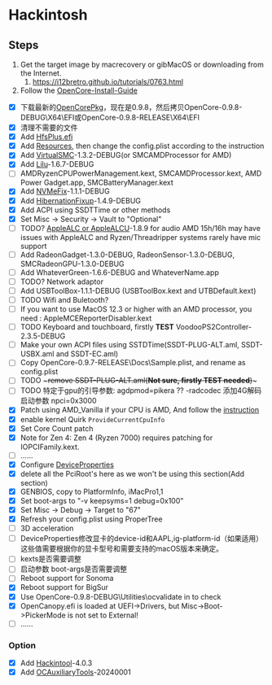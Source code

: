 # Hackintosh

## Steps

1. Get the target image by macrecovery or gibMacOS or downloading from the Internet.
   1. https://i12bretro.github.io/tutorials/0763.html
2. Follow the [OpenCore-Install-Guide](https://dortania.github.io/OpenCore-Install-Guide/)

- [x] 下载最新的[OpenCorePkg](https://github.com/acidanthera/OpenCorePkg)，现在是0.9.8，然后拷贝OpenCore-0.9.8-DEBUG\X64\EFI或OpenCore-0.9.8-RELEASE\X64\EFI
- [x] 清理不需要的文件
- [x] Add [HfsPlus.efi](https://github.com/acidanthera/OcBinaryData/blob/master/Drivers/HfsPlus.efi)
- [x] Add [Resources](https://dortania.github.io/OpenCore-Post-Install/cosmetic/gui.html#setting-up-opencore-s-gui), then change the config.plist according to the instruction
- [x] Add [VirtualSMC](https://github.com/acidanthera/VirtualSMC/releases)-1.3.2-DEBUG(or SMCAMDProcessor for AMD) 
- [x] Add [Lilu](https://github.com/acidanthera/Lilu/releases)-1.6.7-DEBUG
- [ ] AMDRyzenCPUPowerManagement.kext, SMCAMDProcessor.kext, AMD Power Gadget.app, SMCBatteryManager.kext
- [x] Add [NVMeFix](https://github.com/acidanthera/NVMeFix/releases)-1.1.1-DEBUG
- [x] Add [HibernationFixup](https://github.com/acidanthera/HibernationFixup/releases)-1.4.9-DEBUG
- [x] Add ACPI using SSDTTime or other methods
- [x] Set Misc -> Security -> Vault to "Optional"
- [ ] TODO? [AppleALC or AppleALCU](https://github.com/acidanthera/AppleALC/releases)-1.8.9 for audio AMD 15h/16h may have issues with AppleALC and Ryzen/Threadripper systems rarely have mic support
- [ ] Add RadeonGadget-1.3.0-DEBUG, RadeonSensor-1.3.0-DEBUG, SMCRadeonGPU-1.3.0-DEBUG
- [ ] Add WhateverGreen-1.6.6-DEBUG and WhateverName.app
- [ ] TODO? Network adaptor
- [ ] Add USBToolBox-1.1.1-DEBUG (USBToolBox.kext and UTBDefault.kext)
- [ ] TODO Wifi and Buletooth?
- [ ] If you want to use MacOS 12.3 or higher with an AMD processor, you need : AppleMCEReporterDisabler.kext
- [ ] TODO Keyboard and touchboard, firstly **TEST** VoodooPS2Controller-2.3.5-DEBUG
- [ ]  Make your own ACPI files using SSTDTime(SSDT-PLUG-ALT.aml, SSDT-USBX.aml and SSDT-EC.aml)
- [ ]  Copy OpenCore-0.9.7-RELEASE\Docs\Sample.plist, and rename as config.plist
- [ ]  TODO ~~~remove SSDT-PLUG-ALT.aml(**Not sure, firstly TEST needed**)~~~
- [ ]  TODO 特定于gpu的引导参数: agdpmod=pikera ?? -radcodec 添加4G解码启动参数 npci=0x3000
- [x]  Patch using AMD_Vanilla if your CPU is AMD, And follow the [instruction](https://github.com/AMD-OSX/AMD_Vanilla#read-me-first)
  - [x]  enable kernel Quirk `ProvideCurrentCpuInfo`
  - [x]  Set Core Count patch
  - [x]  Note for Zen 4: Zen 4 (Ryzen 7000) requires patching for IOPCIFamily.kext.
  - [ ]  ......
- [x]  Configure [DeviceProperties](https://dortania.github.io/OpenCore-Install-Guide/AMD/zen.html#deviceproperties)
  - [x] delete all the PciRoot's here as we won't be using this section(Add section)
- [x]  GENBIOS, copy to PlatformInfo, iMacPro1,1
- [x]  Set boot-args to "-v keepsyms=1 debug=0x100"
- [x]  Set Misc -> Debug -> Target to "67" 
- [x]  Refresh your config.plist using ProperTree
- [ ]  3D acceleration
  - [ ]  DeviceProperties修改显卡的device-id和AAPL,ig-platform-id（如果适用）这些值需要根据你的显卡型号和需要支持的macOS版本来确定。
  - [ ]  kexts是否需要调整 
  - [ ]  启动参数 boot-args是否需要调整
- [ ]  Reboot support for Sonoma
- [x]  Reboot support for BigSur
- [x]  Use OpenCore-0.9.8-DEBUG\Utilities\ocvalidate in to check
  - [x]  OpenCanopy.efi is loaded at UEFI->Drivers, but Misc->Boot->PickerMode is not set to External!
  - [ ]  ......

### Option

- [x] Add [Hackintool](https://github.com/benbaker76/Hackintool)-4.0.3
- [x] Add [OCAuxiliaryTools](https://github.com/ic005k/OCAuxiliaryTools/releases)-20240001